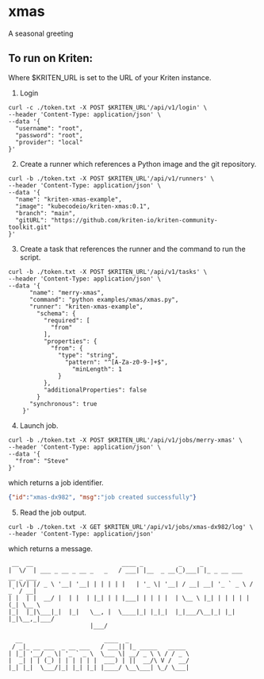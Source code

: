 # xmas

A seasonal greeting

## To run on Kriten:

Where $KRITEN_URL is set to the URL of your Kriten instance.

1. Login
```console
curl -c ./token.txt -X POST $KRITEN_URL'/api/v1/login' \
--header 'Content-Type: application/json' \
--data '{
  "username": "root",
  "password": "root",
  "provider": "local"
}' 
```
2. Create a runner which references a Python image and the git repository.
```console
curl -b ./token.txt -X POST $KRITEN_URL'/api/v1/runners' \
--header 'Content-Type: application/json' \
--data '{
  "name": "kriten-xmas-example",
  "image": "kubecodeio/kriten-xmas:0.1",
  "branch": "main",
  "gitURL": "https://github.com/kriten-io/kriten-community-toolkit.git"
}'
```
3. Create a task that references the runner and the command to run the script.
```console
curl -b ./token.txt -X POST $KRITEN_URL'/api/v1/tasks' \
--header 'Content-Type: application/json' \
--data '{
      "name": "merry-xmas",
      "command": "python examples/xmas/xmas.py",
      "runner": "kriten-xmas-example",
        "schema": {
          "required": [
            "from"
          ],
          "properties": {
            "from": {
              "type": "string", 
                "pattern": "^[A-Za-z0-9-]+$",
                  "minLength": 1
              }
          },
          "additionalProperties": false
        }
      "synchronous": true
    }'
```
4. Launch job.
```console
curl -b ./token.txt -X POST $KRITEN_URL'/api/v1/jobs/merry-xmas' \
--header 'Content-Type: application/json' \
--data '{
  "from": "Steve"
}'
```
   which returns a job identifier.
```json
{"id":"xmas-dx982", "msg":"job created successfully"}
```
5. Read the job output.
```console
curl -b ./token.txt -X GET $KRITEN_URL'/api/v1/jobs/xmas-dx982/log' \
--header 'Content-Type: application/json'
```
   which returns a message.
```console
 __  __                         ____ _          _     _                       
|  \/  | ___ _ __ _ __ _   _   / ___| |__  _ __(_)___| |_ _ __ ___   __ _ ___ 
| |\/| |/ _ \ '__| '__| | | | | |   | '_ \| '__| / __| __| '_ ` _ \ / _` / __|
| |  | |  __/ |  | |  | |_| | | |___| | | | |  | \__ \ |_| | | | | | (_| \__ \
|_|  |_|\___|_|  |_|   \__, |  \____|_| |_|_|  |_|___/\__|_| |_| |_|\__,_|___/
                       |___/                                                  

  __                       ____  _                 
 / _|_ __ ___  _ __ ___   / ___|| |_ _____   _____ 
| |_| '__/ _ \| '_ ` _ \  \___ \| __/ _ \ \ / / _ \
|  _| | | (_) | | | | | |  ___) | ||  __/\ V /  __/
|_| |_|  \___/|_| |_| |_| |____/ \__\___| \_/ \___|
```
